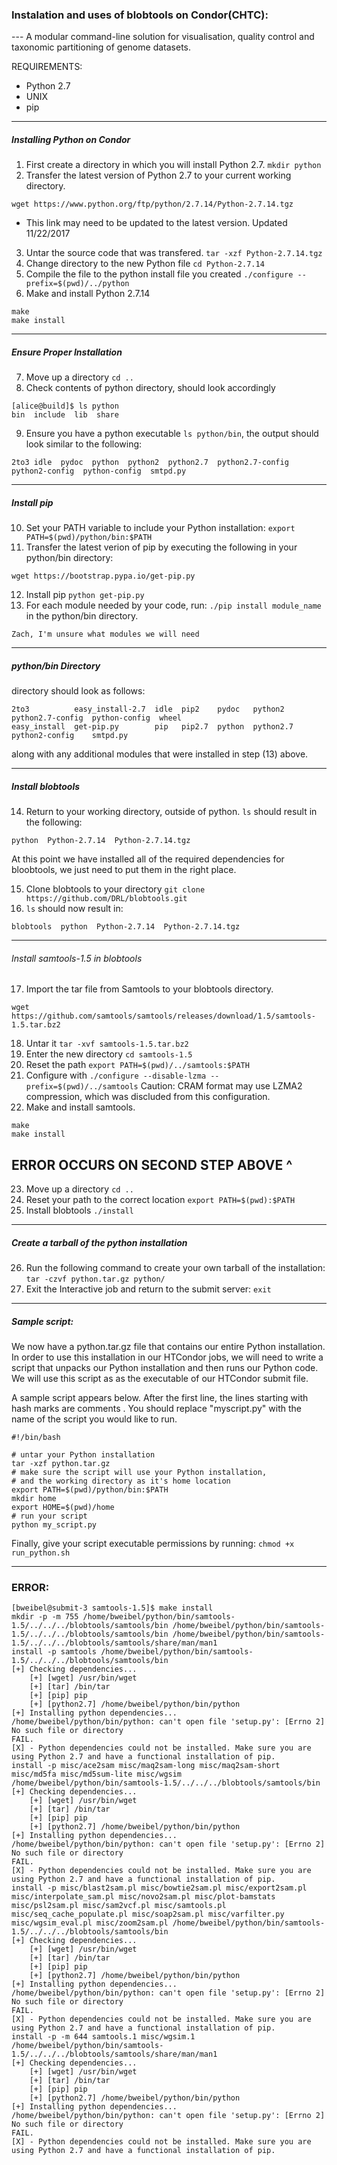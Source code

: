 ### Instalation and uses of blobtools on Condor(CHTC):

--- A modular command-line solution for visualisation, quality control and taxonomic partitioning of genome datasets.

REQUIREMENTS:
 - Python 2.7
 - UNIX
 - pip
--------------------------------------------------------------------------------------------------------
##### Installing Python on Condor
 1. First create a directory in which you will install Python 2.7. ```mkdir python```
 2. Transfer the latest version of Python 2.7 to your current working directory.
````
wget https://www.python.org/ftp/python/2.7.14/Python-2.7.14.tgz
````
 - This link may need to be updated to the latest version.
Updated 11/22/2017

 3. Untar the source code that was transfered. ```tar -xzf Python-2.7.14.tgz```
 4. Change directory to the new Python file ```cd Python-2.7.14```
 5. Compile the file to the python install file you created ``./configure --prefix=$(pwd)/../python``
 6. Make and install Python 2.7.14
 ```
 make
 make install
 ```
--------------------------------------------------------------------------------------------------------
##### Ensure Proper Installation
 7. Move up a directory ```cd ..``` 
 8. Check contents of python directory, should look accordingly
```
[alice@build]$ ls python 
bin  include  lib  share
```
 9. Ensure you have a python executable ```ls python/bin```,
 the output should look similar to the following:
```
2to3 idle  pydoc  python  python2  python2.7  python2.7-config  python2-config  python-config  smtpd.py
```
--------------------------------------------------------------------------------------------------------
##### Install pip
 10. Set your PATH variable to include your Python installation: 
```export PATH=$(pwd)/python/bin:$PATH ```
 11. Transfer the latest verion of pip by executing the following in your python/bin directory:
 ```
 wget https://bootstrap.pypa.io/get-pip.py
 ``` 
 12. Install pip ```python get-pip.py```
 13. For each module needed by your code, run: ```./pip install module_name``` in the python/bin directory.
 
 ```
 Zach, I'm unsure what modules we will need
 ```
--------------------------------------------------------------------------------------------------------
##### python/bin Directory
directory should look as follows:
```
2to3          easy_install-2.7  idle  pip2    pydoc   python2    python2.7-config  python-config  wheel
easy_install  get-pip.py        pip   pip2.7  python  python2.7  python2-config    smtpd.py
```
 along with any additional modules that were installed in step (13) above. 
 
--------------------------------------------------------------------------------------------------------

##### Install blobtools
 14. Return to your working directory, outside of python. ```ls``` should result in the following:
```
python  Python-2.7.14  Python-2.7.14.tgz
```
At this point we have installed all of the required dependencies for bloobtools, we just need to put them in the right place.
 
 15. Clone blobtools to your directory ```git clone https://github.com/DRL/blobtools.git```  
 16. ```ls``` should now result in: 
```
blobtools  python  Python-2.7.14  Python-2.7.14.tgz 
``` 

--------------------------------------------------------------------------------------------------------
   ###### Install samtools-1.5 in blobtools
 17. Import the tar file from Samtools to your blobtools directory.
   ```
   wget https://github.com/samtools/samtools/releases/download/1.5/samtools-1.5.tar.bz2
   ```
 18. Untar it ```tar -xvf samtools-1.5.tar.bz2```
 19. Enter the new directory ```cd samtools-1.5```
 20. Reset the path ```export PATH=$(pwd)/../samtools:$PATH``` 
 21. Configure with ```./configure --disable-lzma --prefix=$(pwd)/../samtools```
Caution: CRAM format may use LZMA2 compression, which was discluded from this configuration. 
 22. Make and install samtools.
   ```
   make
   make install
   ```
   ERROR OCCURS ON SECOND STEP ABOVE ^
--------------------------------------------------------------------------------------------------------
 23. Move up a directory ```cd ..```
 24. Reset your path to the correct location ```export PATH=$(pwd):$PATH```
 25. Install blobtools ```./install``` 
--------------------------------------------------------------------------------------------------------

##### Create a tarball of the python installation 
 26. Run the following command to create your own tarball of the installation: ```tar -czvf python.tar.gz python/```
 27. Exit the Interactive job and return to the submit server: ```exit```
 --------------------------------------------------------------------------------------------------------
##### Sample script:
We now have a python.tar.gz file that contains our entire Python installation. In order to use this installation in our HTCondor jobs, we will need to write a script that unpacks our Python installation and then runs our Python code. We will use this script as as the executable of our HTCondor submit file.

A sample script appears below. After the first line, the lines starting with hash marks are comments . You should replace "myscript.py" with the name of the script you would like to run.
```
#!/bin/bash

# untar your Python installation
tar -xzf python.tar.gz
# make sure the script will use your Python installation, 
# and the working directory as it's home location
export PATH=$(pwd)/python/bin:$PATH
mkdir home
export HOME=$(pwd)/home
# run your script
python my_script.py
```
Finally, give your script executable permissions by running: ```chmod +x run_python.sh```

-----------------------------------------------------------------------------------------------------------------------

### ERROR:
```
[bweibel@submit-3 samtools-1.5]$ make install
mkdir -p -m 755 /home/bweibel/python/bin/samtools-1.5/../../../blobtools/samtools/bin /home/bweibel/python/bin/samtools-1.5/../../../blobtools/samtools/bin /home/bweibel/python/bin/samtools-1.5/../../../blobtools/samtools/share/man/man1
install -p samtools /home/bweibel/python/bin/samtools-1.5/../../../blobtools/samtools/bin
[+] Checking dependencies...
    [+] [wget] /usr/bin/wget
    [+] [tar] /bin/tar
    [+] [pip] pip
    [+] [python2.7] /home/bweibel/python/bin/python
[+] Installing python dependencies...
/home/bweibel/python/bin/python: can't open file 'setup.py': [Errno 2] No such file or directory
FAIL.
[X] - Python dependencies could not be installed. Make sure you are using Python 2.7 and have a functional installation of pip.
install -p misc/ace2sam misc/maq2sam-long misc/maq2sam-short misc/md5fa misc/md5sum-lite misc/wgsim /home/bweibel/python/bin/samtools-1.5/../../../blobtools/samtools/bin
[+] Checking dependencies...
    [+] [wget] /usr/bin/wget
    [+] [tar] /bin/tar
    [+] [pip] pip
    [+] [python2.7] /home/bweibel/python/bin/python
[+] Installing python dependencies...
/home/bweibel/python/bin/python: can't open file 'setup.py': [Errno 2] No such file or directory
FAIL.
[X] - Python dependencies could not be installed. Make sure you are using Python 2.7 and have a functional installation of pip.
install -p misc/blast2sam.pl misc/bowtie2sam.pl misc/export2sam.pl misc/interpolate_sam.pl misc/novo2sam.pl misc/plot-bamstats misc/psl2sam.pl misc/sam2vcf.pl misc/samtools.pl misc/seq_cache_populate.pl misc/soap2sam.pl misc/varfilter.py misc/wgsim_eval.pl misc/zoom2sam.pl /home/bweibel/python/bin/samtools-1.5/../../../blobtools/samtools/bin
[+] Checking dependencies...
    [+] [wget] /usr/bin/wget
    [+] [tar] /bin/tar
    [+] [pip] pip
    [+] [python2.7] /home/bweibel/python/bin/python
[+] Installing python dependencies...
/home/bweibel/python/bin/python: can't open file 'setup.py': [Errno 2] No such file or directory
FAIL.
[X] - Python dependencies could not be installed. Make sure you are using Python 2.7 and have a functional installation of pip.
install -p -m 644 samtools.1 misc/wgsim.1 /home/bweibel/python/bin/samtools-1.5/../../../blobtools/samtools/share/man/man1
[+] Checking dependencies...
    [+] [wget] /usr/bin/wget
    [+] [tar] /bin/tar
    [+] [pip] pip
    [+] [python2.7] /home/bweibel/python/bin/python
[+] Installing python dependencies...
/home/bweibel/python/bin/python: can't open file 'setup.py': [Errno 2] No such file or directory
FAIL.
[X] - Python dependencies could not be installed. Make sure you are using Python 2.7 and have a functional installation of pip.

```
